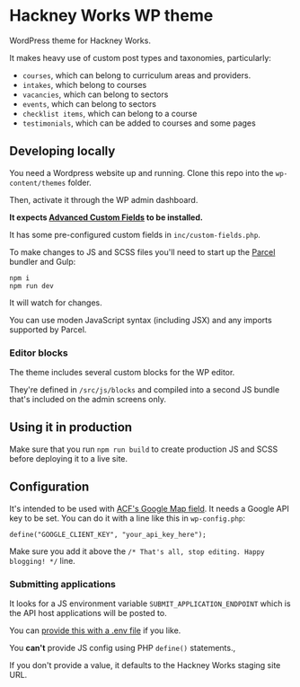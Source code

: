 # Hackney Works WP theme

WordPress theme for Hackney Works.

It makes heavy use of custom post types and taxonomies, particularly:

- `courses`, which can belong to curriculum areas and providers.
- `intakes`, which belong to courses
- `vacancies`, which can belong to sectors
- `events`, which can belong to sectors
- `checklist items`, which can belong to a course
- `testimonials`, which can be added to courses and some pages

## Developing locally

You need a Wordpress website up and running. Clone this repo into the `wp-content/themes` folder.

Then, activate it through the WP admin dashboard.

**It expects [Advanced Custom Fields](https://www.advancedcustomfields.com/) to be installed.**

It has some pre-configured custom fields in `inc/custom-fields.php`.

To make changes to JS and SCSS files you'll need to start up the [Parcel](https://parceljs.org) bundler and Gulp:

```
npm i
npm run dev
```

It will watch for changes.

You can use moden JavaScript syntax (including JSX) and any imports supported by Parcel.

### Editor blocks

The theme includes several custom blocks for the WP editor.

They're defined in `/src/js/blocks` and compiled into a second JS bundle that's included on the admin screens only.

## Using it in production

Make sure that you run `npm run build` to create production JS and SCSS before deploying it to a live site.

## Configuration

It's intended to be used with [ACF's Google Map field](https://www.advancedcustomfields.com/resources/google-map/). It needs a Google API key to be set. You can do it with a line like this in `wp-config.php`:

```
define("GOOGLE_CLIENT_KEY", "your_api_key_here");
```

Make sure you add it above the `/* That's all, stop editing. Happy blogging! */` line.

### Submitting applications

It looks for a JS environment variable `SUBMIT_APPLICATION_ENDPOINT` which is the API host applications will be posted to.

You can [provide this with a .env file](https://parceljs.org/env.html) if you like. 

You **can't** provide JS config using PHP `define()` statements.,

If you don't provide a value, it defaults to the Hackney Works staging site URL.
